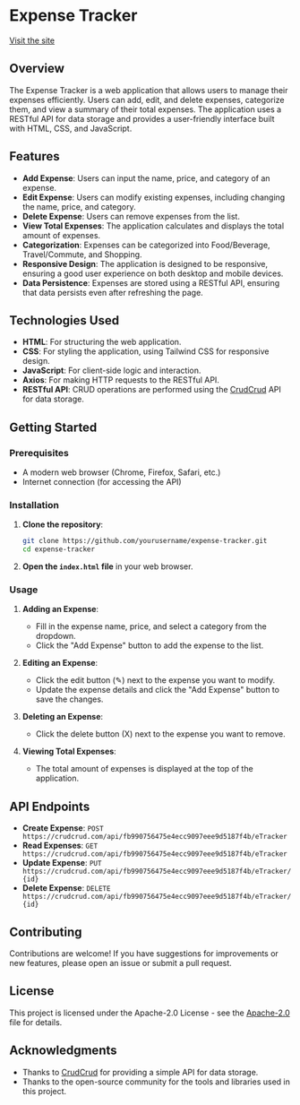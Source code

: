# Expense Tracker

[Visit the site](https://singhscriptor.github.io/ExpenseTracker/)

## Overview

The Expense Tracker is a web application that allows users to manage their expenses efficiently. Users can add, edit, and delete expenses, categorize them, and view a summary of their total expenses. The application uses a RESTful API for data storage and provides a user-friendly interface built with HTML, CSS, and JavaScript.

## Features

- **Add Expense**: Users can input the name, price, and category of an expense.
- **Edit Expense**: Users can modify existing expenses, including changing the name, price, and category.
- **Delete Expense**: Users can remove expenses from the list.
- **View Total Expenses**: The application calculates and displays the total amount of expenses.
- **Categorization**: Expenses can be categorized into Food/Beverage, Travel/Commute, and Shopping.
- **Responsive Design**: The application is designed to be responsive, ensuring a good user experience on both desktop and mobile devices.
- **Data Persistence**: Expenses are stored using a RESTful API, ensuring that data persists even after refreshing the page.

## Technologies Used

- **HTML**: For structuring the web application.
- **CSS**: For styling the application, using Tailwind CSS for responsive design.
- **JavaScript**: For client-side logic and interaction.
- **Axios**: For making HTTP requests to the RESTful API.
- **RESTful API**: CRUD operations are performed using the [CrudCrud](https://crudcrud.com/) API for data storage.

## Getting Started

### Prerequisites

- A modern web browser (Chrome, Firefox, Safari, etc.)
- Internet connection (for accessing the API)

### Installation

1. **Clone the repository**:
   ```bash
   git clone https://github.com/yourusername/expense-tracker.git
   cd expense-tracker
   ```

2. **Open the `index.html` file** in your web browser.

### Usage

1. **Adding an Expense**:
   - Fill in the expense name, price, and select a category from the dropdown.
   - Click the "Add Expense" button to add the expense to the list.

2. **Editing an Expense**:
   - Click the edit button (✎) next to the expense you want to modify.
   - Update the expense details and click the "Add Expense" button to save the changes.

3. **Deleting an Expense**:
   - Click the delete button (X) next to the expense you want to remove.

4. **Viewing Total Expenses**:
   - The total amount of expenses is displayed at the top of the application.

## API Endpoints

- **Create Expense**: `POST https://crudcrud.com/api/fb990756475e4ecc9097eee9d5187f4b/eTracker`
- **Read Expenses**: `GET https://crudcrud.com/api/fb990756475e4ecc9097eee9d5187f4b/eTracker`
- **Update Expense**: `PUT https://crudcrud.com/api/fb990756475e4ecc9097eee9d5187f4b/eTracker/{id}`
- **Delete Expense**: `DELETE https://crudcrud.com/api/fb990756475e4ecc9097eee9d5187f4b/eTracker/{id}`

## Contributing

Contributions are welcome! If you have suggestions for improvements or new features, please open an issue or submit a pull request.

## License

This project is licensed under the Apache-2.0 License - see the [Apache-2.0](LICENSE) file for details.

## Acknowledgments

- Thanks to [CrudCrud](https://crudcrud.com/) for providing a simple API for data storage.
- Thanks to the open-source community for the tools and libraries used in this project.
